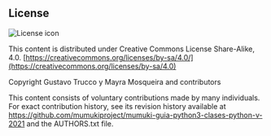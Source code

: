 ## License
![License icon](https://licensebuttons.net/l/by-sa/3.0/88x31.png)

This content is distributed under Creative Commons License Share-Alike, 4.0. [https://creativecommons.org/licenses/by-sa/4.0/](https://creativecommons.org/licenses/by-sa/4.0)

Copyright Gustavo Trucco y Mayra Mosqueira and contributors

This content consists of voluntary contributions made by many
individuals. For exact contribution history, see its revision history
available at https://github.com/mumukiproject/mumuki-guia-python3-clases-python-v-2021 and the AUTHORS.txt file.

